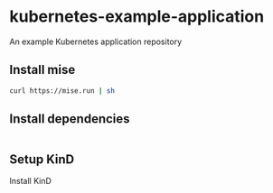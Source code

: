 # kubernetes-example-application
An example Kubernetes application repository

## Install mise

```bash
curl https://mise.run | sh
```

## Install dependencies

```bash

```

## Setup KinD

Install KinD

```bash

```
